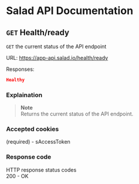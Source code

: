 # Salad API Documentation

## `GET` Health/ready
`GET` the current status of the API endpoint

URL: https://app-api.salad.io/health/ready

Responses:
```json
Healthy
```

### Explaination
> **Note** <br>
> Returns the current status of the API endpoint.

### Accepted cookies
(required) - sAccessToken

### Response code
HTTP response status codes <br>
200	- OK